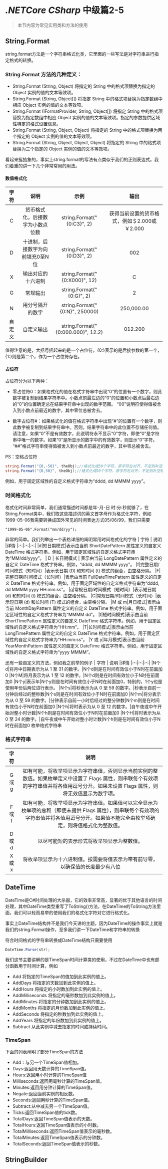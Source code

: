 # *.NETCore CSharp* 中级篇2-5
>本节内容为常见实用类和方法的使用

## String.Format
string.format方法是一个字符串格式化类，它里面的一些写法是对字符串进行指定格式的转换。
### String.Format 方法的几种定义：
- String.Format (String, Object) 将指定的 String 中的格式项替换为指定的 Object 实例的值的文本等效项。
- String.Format (String, Object[]) 将指定 String 中的格式项替换为指定数组中相应 Object 实例的值的文本等效项。
- String.Format (IFormatProvider, String, Object[]) 将指定 String 中的格式项替换为指定数组中相应 Object 实例的值的文本等效项。指定的参数提供区域性特定的格式设置信息。
- String.Format (String, Object, Object) 将指定的 String 中的格式项替换为两个指定的 Object 实例的值的文本等效项。 
- String.Format (String, Object, Object, Object) 将指定的 String 中的格式项替换为三个指定的 Object 实例的值的文本等效项。


看起来挺抽象的，事实上string.format的写法有点类似于我们的正则表达式。我们着重的讲一下几个非常常用的用法。

#### 数值格式化

| 字符 | 说明 | 示例 | 输出
|:-:|:-:|:-:|:-:|
| C | 货币格式化，后接数字为小数点位数 | string.Format("{0:C3}", 2) | 获得当前设置的货币格式，例如＄2.000或￥2.000
| D | 十进制，后接数字为向前填充0至N位 | string.Format("{0:D3}", 2)	| 002
| X | 输出对应的十六进制 | string.Format("{0:X000}", 12) | C |
| G | 常规输出 | string.Format("{0:G}", 2) | 2
| N | 用分号隔开的数字 | string.Format("{0:N}", 250000) | 250,000.00 |
| 自定义 | 自定义输出 | string.Format("{0:000.000}", 12.2) | 012.200 |

值得注意的是，大括号括起来的是一个占位符，{0:}表示的是后接参数的第一个，{1:}则是第二个，作为一个占位符存在。

#### 占位符
占位符分为以下两种：

- 零占位符0：如果格式化的值在格式字符串中出现“0”的位置有一个数字，则此数字被复制到结果字符串中。小数点前最左边的“0”的位置和小数点后最右边的“0”的位置确定总在结果字符串中出现的数字范围。
“00”说明符使得值被舍入到小数点前最近的数字，其中零位总被舍去。

- 数字占位符#：如果格式化的值在格式字符串中出现“#”的位置有一个数字，则此数字被复制到结果字符串中。否则，结果字符串中的此位置不存储任何值。 
请注意，如果“0”不是有效数字，此说明符永不显示“0”字符，即使“0”是字符串中唯一的数字。如果“0”是所显示的数字中的有效数字，则显示“0”字符。 “##”格式字符串使得值被舍入到小数点前最近的数字，其中零总被舍去。

PS：空格占位符
``` C#
string.Format("{0,-50}", theObj);//格式化成50个字符，原字符左对齐，不足则补空格
string.Format("{0,50}", theObj);//格式化成50个字符，原字符右对齐，不足则补空格
```


例如，用于固定区域性的自定义格式字符串为“dddd, dd MMMM yyyy”。
### 时间格式化
格式化时间非常简单，我们通常描述时间都是年-月-日 时:分:秒就够了，在String.Format类中，我们取这些描述词的英文首字母作为格式化字符，例如1999-05-06我需要转换成国外常见的时间表达方式05/06/99，我们只需要
``` CSharp
"1999-05-06".Format("mm/dd/yy");
```
非常的简单。我们列举出一个表格详细的阐明常用时间格式化的字符
| 字符 | 说明 |详情
|:-:|:-:|:-:|
|d|短日期模式|表示由当前 ShortDatePattern 属性定义的自定义 DateTime 格式字符串。例如，用于固定区域性的自定义格式字符串为“MM/dd/yyyy”。
| D | 长日期模式 | 表示由当前 LongDatePattern 属性定义的自定义 DateTime 格式字符串。例如，“dddd, dd MMMM yyyy”。
|f|完整日期/时间模式（短时间）|表示长日期 (D) 和短时间 (t) 模式的组合，由空格分隔。
|F|完整日期/时间模式（长时间）|表示由当前 FullDateTimePattern 属性定义的自定义 DateTime 格式字符串。例如，用于固定区域性的自定义格式字符串为“dddd, dd MMMM yyyy HH:mm:ss”。
|g|常规日期/时间模式（短时间）|表示短日期 (d) 和短时间 (t) 模式的组合，由空格分隔。
|G|常规日期/时间模式（长时间）|表示短日期 (d) 和长时间 (T) 模式的组合，由空格分隔。
|M 或 m|月日模式|表示由当前 MonthDayPattern 属性定义的自定义 DateTime 格式字符串。例如，用于固定区域性的自定义格式字符串为“MMMM dd”。
|t|短时间模式|表示由当前 ShortTimePattern 属性定义的自定义 DateTime 格式字符串。例如，用于固定区域性的自定义格式字符串为“HH:mm”。
|T|长时间模式|表示由当前 LongTimePattern 属性定义的自定义 DateTime 格式字符串。例如，用于固定区域性的自定义格式字符串为“HH:mm:ss”。
|Y 或 y|年月模式|表示由当前 YearMonthPattern 属性定义的自定义 DateTime 格式字符串。例如，用于固定区域性的自定义格式字符串为“yyyy MMMM”。

还有一些自定义的方法，例如我之前举的例子
| 字符 | 说明 |详情
|:-:|:-:|:-:|
|N个d|将月中日期表示为从 1 至 31 的数字。|N个d则是在时间有效位小于N时在前面加0
|N个M|将月表示为从 1 至 12 的数字。|N个d则是在时间有效位小于N时在前面加0
|N个y|表示年|N个y则是在时间有效位小于N时在前面加0，特别的，1个y也是使用年份后两位进行表示。
|N个s|将秒表示为从 0 至 59 的数字。|秒表示自前一分钟后经过的整秒数|N个s则是在时间有效位小于N时在前面加0
|N个m|将分表示为从 0 至 59 的数字。|分钟表示自前一小时后经过的整分钟数|N个m则是在时间有效位小于N时在前面加0
|N个h|将时表示为从 0 至 12 的数字。|自午夜或中午开始对整小时计数|N个h则是在时间有效位小于N时在前面加0
|N个H|将时表示为从 0 至 24 的数字。|自午夜或中午开始对整小时计数|N个h则是在时间有效位小于N时在前面加0
枚举格式字符串

### 格式字符串 
| 字符 | 说明 
|:-:|:-:
|G 或 g|如有可能，将枚举项显示为字符串值，否则显示当前实例的整数值。如果枚举定义中设置了 Flags 属性，则串联每个有效项的字符串值并将各值用逗号分开。如果未设置 Flags 属性，则将无效值显示为数字项。
|F 或 f|如有可能，将枚举项显示为字符串值。如果值可以完全显示为枚举项的总和（即使未提供 Flags 属性），则串联每个有效项的字符串值并将各值用逗号分开。如果值不能完全由枚举项确定，则将值格式化为整数值。
|D 或 d|以尽可能短的表示形式将枚举项显示为整数值。
|X 或 x|将枚举项显示为十六进制值。按需要将值表示为带有前导零，以确保值的长度最少有八位
## DateTime
DateTime是C#时间处理的大杀器，它的效率非常高，显著的优于其他语言的时间处理，其中DateTime类型重写了ToString()方法，在DateTime的ToString方法里面，我们可以轻而易举的使用我们的格式化字符对它进行格式化。

事实上DateTime结构并不是我们今天讲的主题，因为DateTime的操作事实上就是我们的string.Format操作，至多我们讲一下DateTime和字符串的转换

符合时间格式的字符串转换成DateTime结构只需要使用
```C#
DateTime.Parse(str);
```
我们这节主要讲解的是TimeSpan时间计算类的使用，不过在DateTime中也有部分函数用于时间计算，例如
- Add 将指定的TimeSpan的值加到此实例的值上。
- AddDays 将指定的天数加到此实例的值上。
- AddHours 将指定的小时数加到此实例的值上。
- AddMilliseconds 将指定的毫秒数加到此实例的值上。
- AddMinutes 将指定的分钟数加到此实例的值上。
- AddMonths 将指定的月份数加到此实例的值上。
- AddSeconds 将指定的秒数加到此实例的值上。
- AddYears 将指定的年份数加到此实例的值上。
- Subtract 从此实例中减去指定的时间或持续时间。
### TimeSpan
下面的列表阐明了部分TimeSpan的方法

- Add：与另一个TimeSpan值相加。
- Days:返回用天数计算的TimeSpan值。
- Hours:返回用小时计算的TimeSpan值
- Milliseconds:返回用毫秒计算的TimeSpan值。
- Minutes:返回用分钟计算的TimeSpan值。
- Negate:返回当前实例的相反数。
- Seconds:返回用秒计算的TimeSpan值。
- Subtract:从中减去另一个TimeSpan值。
- Ticks:返回TimeSpan值的tick数。
- TotalDays:返回TimeSpan值表示的天数。
- TotalHours:返回TimeSpan值表示的小时数。
- TotalMilliseconds:返回TimeSpan值表示的毫秒数。
- TotalMinutes:返回TimeSpan值表示的分钟数。
- TotalSeconds:返回TimeSpan值表示的秒数。

## StringBuilder
